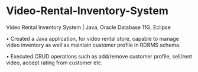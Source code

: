 # Video-Rental-Inventory-System
Video Rental Inventory System | Java, Oracle Database 11G, Eclipse

• Created a Java application, for video rental store, capable to manage video inventory as well as maintain customer profile in RDBMS
schema.

• Executed CRUD operations such as add/remove customer profile, sell/rent video, accept rating from customer etc.
